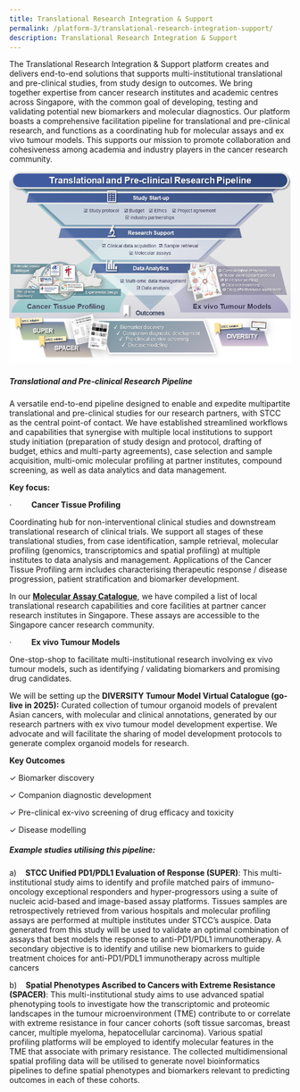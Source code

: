 ```yaml
---
title: Translational Research Integration & Support
permalink: /platform-3/translational-research-integration-support/
description: Translational Research Integration & Support
---
```

The Translational Research Integration & Support platform creates and delivers end-to-end solutions that supports multi-institutional translational and pre-clinical studies, from study design to outcomes. We bring together expertise from cancer research institutes and academic centres across Singapore, with the common goal of developing, testing and validating potential new biomarkers and molecular diagnostics. Our platform boasts a comprehensive facilitation pipeline for translational and pre-clinical research, and functions as a coordinating hub for molecular assays and ex vivo tumour models. This supports our mission to promote collaboration and cohesiveness among academia and industry players in the cancer research community.

![](/images/pf3_chart.png)
##### **Translational and Pre-clinical Research Pipeline**

A versatile end-to-end pipeline designed to enable and expedite multipartite translational and pre-clinical studies for our research partners, with STCC as the central point-of contact. We have established streamlined workflows and capabilities that synergise with multiple local institutions to support study initiation (preparation of study design and protocol, drafting of budget, ethics and multi-party agreements), case selection and sample acquisition, multi-omic molecular profiling at partner institutes, compound screening, as well as data analytics and data management.

**Key focus:**

·         **Cancer Tissue Profiling**

Coordinating hub for non-interventional clinical studies and downstream translational research of clinical trials. We support all stages of these translational studies, from case identification, sample retrieval, molecular profiling (genomics, transcriptomics and spatial profiling) at multiple institutes to data analysis and management. Applications of the Cancer Tissue Profiling arm includes characterising therapeutic response / disease progression, patient stratification and biomarker development.

In our **[Molecular Assay Catalogue](/platform-3/molecular-assay-catalogue/)**, we have compiled a list of local translational research capabilities and core facilities at partner cancer research institutes in Singapore. These assays are accessible to the Singapore cancer research community.

·         **Ex vivo Tumour Models**

One-stop-shop to facilitate multi-institutional research involving ex vivo tumour models, such as identifying / validating biomarkers and promising drug candidates.

We will be setting up the **DIVERSITY Tumour Model Virtual Catalogue (go-live in 2025):** Curated collection of tumour organoid models of prevalent Asian cancers, with molecular and clinical annotations, generated by our research partners with ex vivo tumour model development expertise. We advocate and will facilitate the sharing of model development protocols to generate complex organoid models for research.

**Key Outcomes**

 &#10003; Biomarker discovery
 
&#10003; Companion diagnostic development

&#10003; Pre-clinical ex-vivo screening of drug efficacy and toxicity

&#10003; Disease modelling

##### **Example studies utilising this pipeline:**

a)    **STCC Unified PD1/PDL1 Evaluation of Response (SUPER)**: This multi-institutional study aims to identify and profile matched pairs of immuno-oncology exceptional responders and hyper-progressors using a suite of nucleic acid-based and image-based assay platforms. Tissues samples are retrospectively retrieved from various hospitals and molecular profiling assays are performed at multiple institutes under STCC’s auspice. Data generated from this study will be used to validate an optimal combination of assays that best models the response to anti-PD1/PDL1 immunotherapy. A secondary objective is to identify and utilise new biomarkers to guide treatment choices for anti-PD1/PDL1 immunotherapy across multiple cancers

b)    **Spatial Phenotypes Ascribed to Cancers with Extreme Resistance (SPACER)**: This multi-institutional study aims to use advanced spatial phenotyping tools to investigate how the transcriptomic and proteomic landscapes in the tumour microenvironment (TME) contribute to or correlate with extreme resistance in four cancer cohorts (soft tissue sarcomas, breast cancer, multiple myeloma, hepatocellular carcinoma). Various spatial profiling platforms will be employed to identify molecular features in the TME that associate with primary resistance. The collected multidimensional spatial profiling data will be utilised to generate novel bioinformatics pipelines to define spatial phenotypes and biomarkers relevant to predicting outcomes in each of these cohorts.